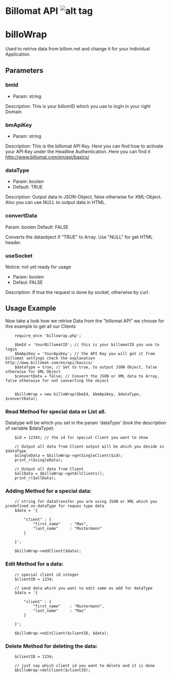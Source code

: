 # Billomat API ![alt tag](https://www.codeship.io/projects/69c60090-eadc-0130-8a54-1eb175b917ea/status)

billoWrap
=========

Used to retrive data from billom.net and change it for your individual Application.

Parameters
----------

### bmId

* Param: string

Description:
This is your billomID  which you use to login in your right Domain


### bmApiKey

* Param: string

Description:
This is the billomat API Key.
Here you can find how to activate your API Key under the Headline Authentication.
Here you can find it http://www.billomat.com/en/api/basics/


### dataType

* Param: boolen
* Default: TRUE

Description:
Output data in JSON-Object, false otherwise for XML-Object. Also you can use NULL to output data in HTML.


### convertData

Param: boolen
Default: FALSE

Converts the dataobject if "TRUE" to Array. Use "NULL" for get HTML header.

### useSocket

Notice: not yet ready for usage

* Param: boolen
* Defaul: FALSE

Description:
If true the request is done by socket, otherwise by curl.


## Usage Example

Now take a look how we retrive Data from the "billomat API" we choose for this example to get all our Clients

        require_once 'billowrap.php';

        $bmId = 'YourBillomatID'; // this is your billomatID you use to login
        $bmApiKey = 'YourApiKey'; // the API Key you will got it from billomat settings check the explanation http://www.billomat.com/en/api/basics/
        $dataType = true; // Set to true, to output JSON Object, false otherwise for XML Object
        $convertData = false; // Convert the JSON or XML data to Array, false otherwise for not converting the object 

    
        $billoWrap = new billoWrap($bmId, $bmApiKey, $dataType, $convertData);
        

### Read Method for special data or List all.
Datatype will be which you set in the param 'dataType' (look the description of variable $dataType):

        $id = 12345; // the id for special Client you want to show
    
    	// Output all data from Client output will be which you deside in $dataType
        $singleData = $billoWrap->getSingleClient($id); 
        print_r($singleData);
    
    	// Output all data from Client
        $allData = $billoWrap->getAllClients(); 
        print_r($allData);


### Adding Method for a special data:
        
        // string for datatransfer you are using JSON or XML which you predefined on dataType for reques type data
        $data = '{
            
            "client" : {
                "first_name"    : "Max",
                "last_name"     : "Mustermann"
            }
            
        }';
        
        $billoWrap->addClient($data);
        
### Edit Method for a data:

        // special client id integer
        $clientID = 1234;
        
        // send data which you want to edit same es add for dataType
        $data = '{
            
            "client" : {
                "first_name"    : "Mustermann",
                "last_name"     : "Max"
            }
            
        }';
        
        $billoWrap->editClient($clientID, $data);
        
### Delete Method for deleting the data:
        
        $clientID = 1234;
        
        // just say which client id you want to delete and it is done
        $billoWrap->delClient($clientID);
